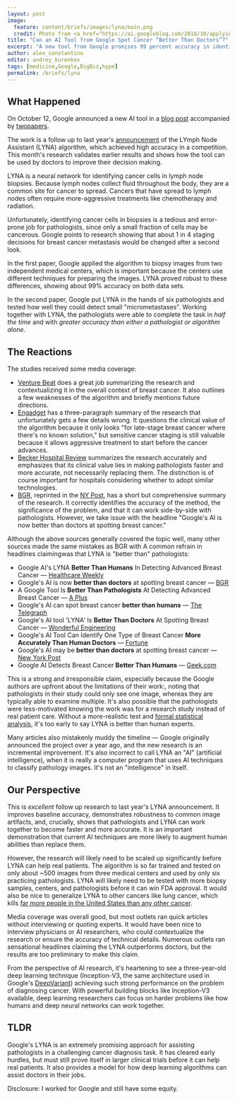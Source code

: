 ```yaml
---
layout: post
image:
  feature: content/briefs/images/lyna/main.png
  credit: Photo from <a href="https://ai.googleblog.com/2018/10/applying-deep-learning-to-metastatic.html">Google's blog post</a>
title: "Can an AI Tool from Google Spot Cancer “Better Than Doctors”?"
excerpt: "A new tool from Google promises 99 percent accuracy in identifying cancer in lymph nodes - but it's to early to claim it surpasses humans"
author: alex_constantino
editor: andrey_kurenkov
tags: [medicine,Google,BigBiz,hype]
permalink: /briefs/lyna
---
```


## What Happened

On October 12, Google announced a new AI tool in a [blog post](https://ai.googleblog.com/2018/10/applying-deep-learning-to-metastatic.html) accompanied by [two](https://doi.org/10.5858/arpa.2018-0147-OA)[papers](https://doi.org/10.1097/PAS.0000000000001151).

The work is a follow up to last year's [announcement](https://ai.googleblog.com/2017/03/assisting-pathologists-in-detecting.html) of the LYmph Node Assistant (LYNA) algorithm, which achieved high accuracy in a competition. This month's research validates earlier results and shows how the tool can be used by doctors to improve their decision making.

LYNA is a neural network for identifying cancer cells in lymph node biopsies. Because lymph nodes collect fluid throughout the body, they are a common site for cancer to spread. Cancers that have spread to lymph nodes often require more-aggressive treatments like chemotherapy and radiation.

Unfortunately, identifying cancer cells in biopsies is a tedious and error-prone job for pathologists, since only a small fraction of cells may be cancerous. Google points to research showing that about 1 in 4 staging decisions for breast cancer metastasis would be changed after a second look.

In the first paper, Google applied the algorithm to biopsy images from two independent medical centers, which is important because the centers use different techniques for preparing the images. LYNA proved robust to these differences, showing about 99% accuracy on both data sets.

In the second paper, Google put LYNA in the hands of six pathologists and tested how well they could detect small "micrometastases". Working together with LYNA, the pathologists were able to complete the task in _half the time_ and with _greater accuracy than either a pathologist or algorithm alone_.

## The Reactions

The studies received some media coverage:

- [Venture Beat](https://venturebeat.com/2018/10/12/google-ai-claims-99-accuracy-in-metastatic-breast-cancer-detection/) does a great job summarizing the research and contextualizing it in the overall context of breast cancer. It also outlines a few weaknesses of the algorithm and briefly mentions future directions.
- [Engadget](https://www.engadget.com/2018/10/15/google-ai-spots-advanced-breast-cancer/) has a three-paragraph summary of the research that unfortunately gets a few details wrong. It questions the clinical value of the algorithm because it only looks "for late-stage breast cancer where there's no known solution," but sensitive cancer staging is still valuable because it allows aggressive treatment to start before the cancer advances.
- [Becker Hospital Review](https://www.beckershospitalreview.com/artificial-intelligence/google-creates-ai-to-detect-when-breast-cancer-spreads.html) summarizes the research accurately and emphasizes that its clinical value lies in making pathologists faster and more accurate, not necessarily replacing them. The distinction is of course important for hospitals considering whether to adopt similar technologies.
- [BGR](https://bgr.com/2018/10/15/google-ai-breast-cancer-detection-lyna/), reprinted in the [NY Post](https://nypost.com/2018/10/16/googles-ai-may-be-better-than-doctors-at-spotting-breast-cancer/), has a short but comprehensive summary of the research. It correctly identifies the accuracy of the method, the significance of the problem, and that it can work side-by-side with pathologists. However, we take issue with the headline "Google's AI is now better than doctors at spotting breast cancer."

Although the above sources generally covered the topic well, many other sources made the same mistakes as BGR with A common refrain in headlines claimingwas that LYNA is "better than" pathologists:

- Google AI's LYNA **Better Than Humans** In Detecting Advanced Breast Cancer — [Healthcare Weekly](http://a)
- Google's AI is now **better than doctors** at spotting breast cancer — [BGR](https://bgr.com/2018/10/15/google-ai-breast-cancer-detection-lyna/)
- A Google Tool Is **Better Than Pathologists** At Detecting Advanced Breast Cancer — [A Plus](https://aplus.com/a/google-s-ai-tool-is-better-than-pathologists-at-detecting-advanced-breast-cancer-?no_monetization=true)
- Google's AI can spot breast cancer **better than humans** — [The Telegraph](https://www.telegraph.co.uk/technology/2018/10/15/googles-ai-can-spot-breast-cancer-better-humans/)
- Google's AI tool 'LYNA' Is **Better Than Doctors** At Spotting Breast Cancer — [Wonderful Engineering](https://wonderfulengineering.com/googles-ai-tool-lyna-is-better-than-doctors-at-spotting-breast-cancer/)
- Google's AI Tool Can Identify One Type of Breast Cancer **More Accurately Than Human Doctors** — [Fortune](http://fortune.com/2018/10/15/google-ai-metastatic-breast-cancer/)
- Google's AI may be **better than doctors** at spotting breast cancer — [New York Post](https://nypost.com/2018/10/16/googles-ai-may-be-better-than-doctors-at-spotting-breast-cancer/)
- Google AI Detects Breast Cancer **Better Than Humans** — [Geek.com](https://www.geek.com/news/google-ai-detects-breast-cancer-better-than-humans-1755968/)

This is a strong and irresponsible claim, especially because the Google authors are upfront about the limitations of their work:, noting that pathologists in their study could only see one image, whereas they are typically able to examine multiple. It's also possible that the pathologists were less-motivated knowing the work was for a research study instead of real patient care. Without a more-realistic test and [formal statistical analysis](https://lukeoakdenrayner.wordpress.com/2017/12/06/do-machines-actually-beat-doctors-roc-curves-and-performance-metrics/), it's too early to say LYNA is better than human experts.

Many articles also mistakenly muddy the timeline — Google originally announced the project over a year ago, and the new research is an incremental improvement. It's also incorrect to call LYNA an "AI" (artificial intelligence), when it is really a computer program that uses AI techniques to classify pathology images. It's not an "intelligence" in itself.

## Our Perspective

This is _excellent_ follow up research to last year's LYNA announcement. It improves baseline accuracy, demonstrates robustness to common image artifacts, and, crucially, shows that pathologists and LYNA can work together to become faster and more accurate. It is an important demonstration that current AI techniques are more likely to augment human abilities than replace them.

However, the research will likely need to be scaled up significantly before LYNA can help real patients. The algorithm is so far trained and tested on only about ~500 images from three medical centers and used by only six practicing pathologists. LYNA will likely need to be tested with more biopsy samples, centers, and pathologists before it can win FDA approval. It would also be nice to generalize LYNA to other cancers like lung cancer, which kills [far more people in the United States than any other cancer](https://www.cancer.org/cancer/small-cell-lung-cancer/about/key-statistics.html).

Media coverage was overall good, but most outlets ran quick articles without interviewing or quoting experts. It would have been nice to interview physicians or AI researchers, who could contextualize the research or ensure the accuracy of technical details. Numerous outlets ran sensational headlines claiming the LYNA outperforms doctors, but the results are too preliminary to make this claim.

From the perspective of AI research, it's heartening to see a three-year-old deep learning technique (Inception-V3, the same architecture used in Google's [DeepVariant](https://www.skynettoday.com/briefs/google-deepvariant/)) achieving such strong performance on the problem of diagnosing cancer. With powerful building blocks like Inception-V3 available, deep learning researchers can focus on harder problems like how humans and deep neural networks can work together.

## TLDR

Google's LYNA is an extremely promising approach for assisting pathologists in a challenging cancer diagnosis task. It has cleared early hurdles, but must still prove itself in larger clinical trials before it can help real patients. It also provides a model for how deep learning algorithms can assist doctors in their jobs.

Disclosure: I worked for Google and still have some equity.



